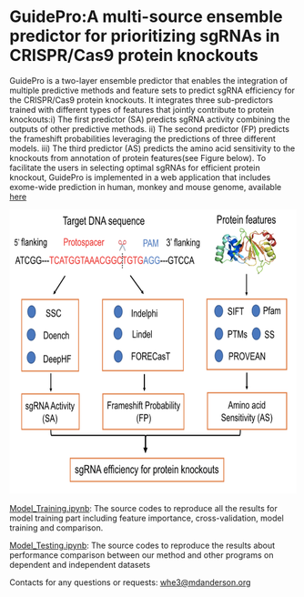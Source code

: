 # GuidePro:A multi-source ensemble predictor for prioritizing sgRNAs in CRISPR/Cas9 protein knockouts

GuidePro is a two-layer ensemble predictor that enables the integration of multiple predictive methods and feature sets to predict sgRNA efficiency for the CRISPR/Cas9 protein knockouts. It integrates three sub-predictors trained with different types of features that jointly contribute to protein knockouts:i) The first predictor (SA) predicts sgRNA activity combining the outputs of other predictive methods. ii) The second predictor (FP) predicts the frameshift probabilities leveraging the predictions of three different models. iii) The third predictor (AS) predicts the amino acid sensitivity to the knockouts from annotation of protein features(see Figure below). To facilitate the users in selecting optimal sgRNAs for efficient protein knockout, GuidePro is implemented in a web application that includes exome-wide prediction in human, monkey and mouse genome, available <a href="http://smvxu.mdanderson.org:4949/GuidePro/." target="_blank">here<i class="fas fa-external-link-square-alt"></i></a>

<div align="center"><img src="Figures/Workflow.png"  height="500" width="700"></div>

[Model_Training.ipynb](https://github.com/MDhewei/GuidePro/blob/master/Model_Training.ipynb): The source codes to reproduce all the results for model training part including feature importance, cross-validation, model training and comparison.

[Model_Testing.ipynb](https://github.com/MDhewei/GuidePro/blob/master/Model_Testing.ipynb): The source codes to reproduce the results about performance comparison between our method and other programs on dependent and independent datasets

Contacts for any questions or requests: 
whe3@mdanderson.org




